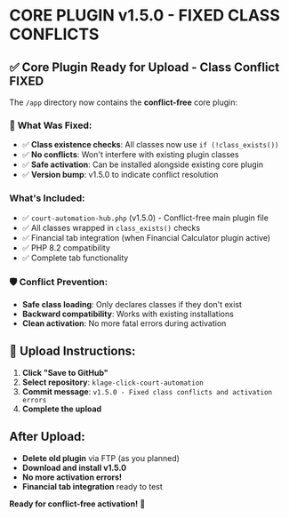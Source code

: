 # CORE PLUGIN v1.5.0 - FIXED CLASS CONFLICTS

## ✅ Core Plugin Ready for Upload - Class Conflict FIXED

The `/app` directory now contains the **conflict-free** core plugin:

### 🔧 **What Was Fixed:**
- ✅ **Class existence checks**: All classes now use `if (!class_exists())` 
- ✅ **No conflicts**: Won't interfere with existing plugin classes
- ✅ **Safe activation**: Can be installed alongside existing core plugin
- ✅ **Version bump**: v1.5.0 to indicate conflict resolution

### What's Included:
- ✅ `court-automation-hub.php` (v1.5.0) - Conflict-free main plugin file
- ✅ All classes wrapped in `class_exists()` checks
- ✅ Financial tab integration (when Financial Calculator plugin active)
- ✅ PHP 8.2 compatibility
- ✅ Complete tab functionality

### 🛡️ **Conflict Prevention:**
- **Safe class loading**: Only declares classes if they don't exist
- **Backward compatibility**: Works with existing installations
- **Clean activation**: No more fatal errors during activation

## 🚀 Upload Instructions:

1. **Click "Save to GitHub"**
2. **Select repository**: `klage-click-court-automation`
3. **Commit message**: `v1.5.0 - Fixed class conflicts and activation errors`
4. **Complete the upload**

## After Upload:
- **Delete old plugin** via FTP (as you planned)
- **Download and install v1.5.0**
- **No more activation errors!**
- **Financial tab integration** ready to test

**Ready for conflict-free activation!** 🎯